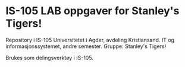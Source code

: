 # IS-105 LAB oppgaver for Stanley's Tigers!
Repository i IS-105
Universitetet i Agder, avdeling Kristiansand.
IT og informasjonssystemet, andre semester.
Gruppe: Stanley's Tigers!

Brukes som delingsverktøy i IS-105.
